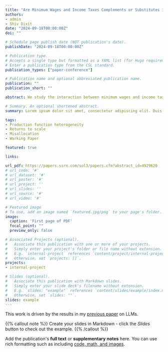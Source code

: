 ```yaml
---
title: "Are Minimum Wages and Income Taxes Complements or Substitutes in Addressing Rising Skill Premia?"
authors:
- admin
- Shiv Dixit
date: "2024-09-18T00:00:00Z"
doi: ""

# Schedule page publish date (NOT publication's date).
publishDate: "2024-09-18T00:00:00Z"

# Publication type.
# Accepts a single type but formatted as a YAML list (for Hugo requirements).
# Enter a publication type from the CSL standard.
publication_types: ["paper-conference"]

# Publication name and optional abbreviated publication name.
publication: ""
publication_short: ""

abstract: We study the interaction between minimum wages and income taxes during a period of rising wage inequality in the United States. We document significant heterogeneity in the correlations between these policies across locations and over time. We also find that these correlations are positively associated with skill premia. We argue that these facts cannot be explained by Ramsey outcomes under complete information. To rationalize these facts, we present a model in which workers privately observe their productivity and are subject to government audits. We demonstrate how plausible restrictions on the auditing technology are sufficient to account for the observed cross-sectional and time patterns. 

# Summary. An optional shortened abstract.
summary: Lorem ipsum dolor sit amet, consectetur adipiscing elit. Duis posuere tellus ac convallis placerat. Proin tincidunt magna sed ex sollicitudin condimentum.

tags:
- Production function heterogeneity
- Returns to scale
- Misallocation
- Working Paper

featured: true

links:

url_pdf: https://papers.ssrn.com/sol3/papers.cfm?abstract_id=4929620
# url_code: '#'
# url_dataset: '#'
# url_poster: '#'
# url_project: ''
# url_slides: ''
# url_source: '#'
# url_video: '#'

# Featured image
# To use, add an image named `featured.jpg/png` to your page's folder. 
image:
  caption: 'First page of PDF'
  focal_point: ""
  preview_only: false

# Associated Projects (optional).
#   Associate this publication with one or more of your projects.
#   Simply enter your project's folder or file name without extension.
#   E.g. `internal-project` references `content/project/internal-project/index.md`.
#   Otherwise, set `projects: []`.
projects:
- internal-project

# Slides (optional).
#   Associate this publication with Markdown slides.
#   Simply enter your slide deck's filename without extension.
#   E.g. `slides: "example"` references `content/slides/example/index.md`.
#   Otherwise, set `slides: ""`.
slides: example
---
```


This work is driven by the results in my [previous paper](/publication/conference-paper/) on LLMs.

{{% callout note %}}
Create your slides in Markdown - click the *Slides* button to check out the example.
{{% /callout %}}

Add the publication's **full text** or **supplementary notes** here. You can use rich formatting such as including [code, math, and images](https://docs.hugoblox.com/content/writing-markdown-latex/).
